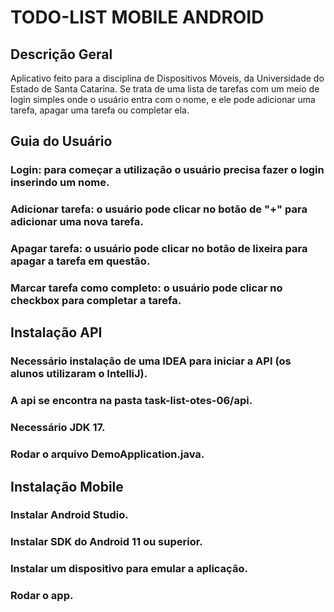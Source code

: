 # TODO-LIST MOBILE ANDROID

## Descrição Geral
Aplicativo feito para a disciplina de Dispositivos Móveis, da Universidade do Estado de Santa Catarina. Se trata de uma lista de tarefas com um meio de login simples onde o usuário entra com o nome, e ele pode adicionar uma tarefa, apagar uma tarefa ou completar ela.

## Guia do Usuário
### Login: para começar a utilização o usuário precisa fazer o login inserindo um nome.
### Adicionar tarefa: o usuário pode clicar no botão de "+" para adicionar uma nova tarefa.
### Apagar tarefa: o usuário pode clicar no botão de lixeira para apagar a tarefa em questão.
### Marcar tarefa como completo: o usuário pode clicar no checkbox para completar a tarefa.

## Instalação API
### Necessário instalação de uma IDEA para iniciar a API (os alunos utilizaram o IntelliJ).
### A api se encontra na pasta task-list-otes-06/api.
### Necessário JDK 17.
### Rodar o arquivo DemoApplication.java.

## Instalação Mobile
### Instalar Android Studio.
### Instalar SDK do Android 11 ou superior.
### Instalar um dispositivo para emular a aplicação.
### Rodar o app.
